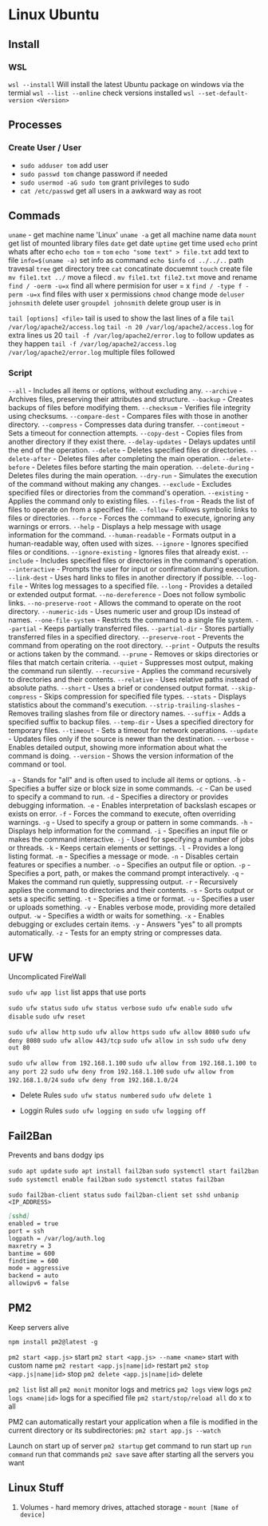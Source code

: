 # Linux Ubuntu

## Install

### WSL

`wsl --install` Will install the latest Ubuntu package on windows via the termial
`wsl --list --online` check versions installed
`wsl --set-default-version <Version>`

## Processes

### Create User / User

- `sudo adduser tom` add user
- `sudo passwd tom` change password if needed
- `sudo usermod -aG sudo tom` grant privileges to sudo
- `cat /etc/passwd` get all users in a awkward way as root

## Commads

`uname` - get machine name 'Linux'
`uname -a` get all machine name data
`mount` get list of mounted library files
`date` get date
`uptime` get time used
`echo` print whats after echo `echo tom` = `tom`
`echo "some text" > file.txt` add text to file
`info=$(uname -a)` set info as command `echo $info`
`cd ../../..` path travesal
`tree` get directory tree
`cat` concatinate docuemnt
`touch` create file
`mv file1.txt ../` move a filecd .
`mv file1.txt file2.txt` move and rename
`find / -oerm -u=x` find all where permision for user = x
`find / -type f -perm -u=x` find files with user x permissions
`chmod` change mode
`deluser johnsmith` delete user
`groupdel johnsmith` delete group user is in

`tail [options] <file>` tail is used to show the last lines of a file `tail /var/log/apache2/access.log`
`tail -n 20 /var/log/apache2/access.log` for extra lines us 20
`tail -f /var/log/apache2/error.log` to follow updates as they happen
`tail -f /var/log/apache2/access.log /var/log/apache2/error.log` multiple files followed

### Script

`--all` - Includes all items or options, without excluding any.
`--archive` - Archives files, preserving their attributes and structure.
`--backup` - Creates backups of files before modifying them.
`--checksum` - Verifies file integrity using checksums.
`--compare-dest` - Compares files with those in another directory.
`--compress` - Compresses data during transfer.
`--contimeout` - Sets a timeout for connection attempts.
`--copy-dest` - Copies files from another directory if they exist there.
`--delay-updates` - Delays updates until the end of the operation.
`--delete` - Deletes specified files or directories.
`--delete-after` - Deletes files after completing the main operation.
`--delete-before` - Deletes files before starting the main operation.
`--delete-during` - Deletes files during the main operation.
`--dry-run` - Simulates the execution of the command without making any changes.
`--exclude` - Excludes specified files or directories from the command's operation.
`--existing` - Applies the command only to existing files.
`--files-from` - Reads the list of files to operate on from a specified file.
`--follow` - Follows symbolic links to files or directories.
`--force` - Forces the command to execute, ignoring any warnings or errors.
`--help` - Displays a help message with usage information for the command.
`--human-readable` - Formats output in a human-readable way, often used with sizes.
`--ignore` - Ignores specified files or conditions.
`--ignore-existing` - Ignores files that already exist.
`--include` - Includes specified files or directories in the command's operation.
`--interactive` - Prompts the user for input or confirmation during execution.
`--link-dest` - Uses hard links to files in another directory if possible.
`--log-file` - Writes log messages to a specified file.
`--long` - Provides a detailed or extended output format.
`--no-dereference` - Does not follow symbolic links.
`--no-preserve-root` - Allows the command to operate on the root directory.
`--numeric-ids` - Uses numeric user and group IDs instead of names.
`--one-file-system` - Restricts the command to a single file system.
`--partial` - Keeps partially transferred files.
`--partial-dir` - Stores partially transferred files in a specified directory.
`--preserve-root` - Prevents the command from operating on the root directory.
`--print` - Outputs the results or actions taken by the command.
`--prune` - Removes or skips directories or files that match certain criteria.
`--quiet` - Suppresses most output, making the command run silently.
`--recursive` - Applies the command recursively to directories and their contents.
`--relative` - Uses relative paths instead of absolute paths.
`--short` - Uses a brief or condensed output format.
`--skip-compress` - Skips compression for specified file types.
`--stats` - Displays statistics about the command's execution.
`--strip-trailing-slashes` - Removes trailing slashes from file or directory names.
`--suffix` - Adds a specified suffix to backup files.
`--temp-dir` - Uses a specified directory for temporary files.
`--timeout` - Sets a timeout for network operations.
`--update` - Updates files only if the source is newer than the destination.
`--verbose` - Enables detailed output, showing more information about what the command is doing.
`--version` - Shows the version information of the command or tool.

`-a` - Stands for "all" and is often used to include all items or options.
`-b` - Specifies a buffer size or block size in some commands.
`-c` - Can be used to specify a command to run.
`-d` - Specifies a directory or provides debugging information.
`-e` - Enables interpretation of backslash escapes or exists on error.
`-f` - Forces the command to execute, often overriding warnings.
`-g` - Used to specify a group or pattern in some commands.
`-h` - Displays help information for the command.
`-i` - Specifies an input file or makes the command interactive.
`-j` - Used for specifying a number of jobs or threads.
`-k` - Keeps certain elements or settings.
`-l` - Provides a long listing format.
`-m` - Specifies a message or mode.
`-n` - Disables certain features or specifies a number.
`-o` - Specifies an output file or option.
`-p` - Specifies a port, path, or makes the command prompt interactively.
`-q` - Makes the command run quietly, suppressing output.
`-r` - Recursively applies the command to directories and their contents.
`-s` - Sorts output or sets a specific setting.
`-t` - Specifies a time or format.
`-u` - Specifies a user or uploads something.
`-v` - Enables verbose mode, providing more detailed output.
`-w` - Specifies a width or waits for something.
`-x` - Enables debugging or excludes certain items.
`-y` - Answers "yes" to all prompts automatically.
`-z` - Tests for an empty string or compresses data.

## UFW

Uncomplicated FireWall

`sudo ufw app list` list apps that use ports

`sudo ufw status`
`sudo ufw status verbose`
`sudo ufw enable`
`sudo ufw disable`
`sudo ufw reset`

`sudo ufw allow http`
`sudo ufw allow https`
`sudo ufw allow 8080`
`sudo ufw deny 8080`
`sudo ufw allow 443/tcp`
`sudo ufw allow in ssh`
`sudo ufw deny out 80`

`sudo ufw allow from 192.168.1.100`
`sudo ufw allow from 192.168.1.100 to any port 22`
`sudo ufw deny from 192.168.1.100`
`sudo ufw allow from 192.168.1.0/24`
`sudo ufw deny from 192.168.1.0/24`

- Delete Rules
  `sudo ufw status numbered`
  `sudo ufw delete 1`

- Loggin Rules
  `sudo ufw logging on`
  `sudo ufw logging off`

## Fail2Ban

Prevents and bans dodgy ips

`sudo apt update`
`sudo apt install fail2ban`
`sudo systemctl start fail2ban`
`sudo systemctl enable fail2ban`
`sudo systemctl status fail2ban`


`sudo fail2ban-client status`
`sudo fail2ban-client set sshd unbanip <IP_ADDRESS>`

```md
[sshd]
enabled = true
port = ssh
logpath = /var/log/auth.log
maxretry = 3
bantime = 600
findtime = 600
mode = aggressive
backend = auto
allowipv6 = false
```

## PM2

Keep servers alive

`npm install pm2@latest -g`

`pm2 start <app.js>` start
`pm2 start <app.js> --name <name>` start with custom name
`pm2 restart <app.js|name|id>` restart
`pm2 stop <app.js|name|id>` stop
`pm2 delete <app.js|name|id>` delete

`pm2 list` list all
`pm2 monit` monitor logs and metrics
`pm2 logs` view logs
`pm2 logs <name|id>` logs for a specified file
`pm2 start/stop/reload all` do x to all

PM2 can automatically restart your application when a file is modified in the current directory or its subdirectories:
`pm2 start app.js --watch`

Launch on start up of server
`pm2 startup` get command to run start up
`run command` run that commands
`pm2 save` save after starting all the servers you want

## Linux Stuff

1. Volumes - hard memory drives, attached storage - `mount [Name of device]`
